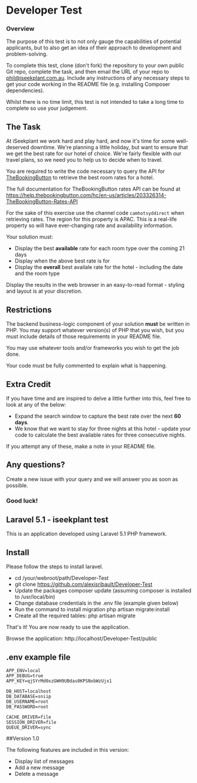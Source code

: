 # Developer Test

### Overview

The purpose of this test is to not only gauge the capabilities of potential applicants, but to also get an idea of their approach to development and problem-solving.

To complete this test, clone (don't fork) the repository to your own public Git repo, complete the task, and then email the URL of your repo to phil@iseekplant.com.au.  Include any instructions of any necessary steps to get your code working in the README file (e.g. installing Composer dependencies).

Whilst there is no time limit, this test is not intended to take a long time to complete so use your judgement.

## The Task

At iSeekplant we work hard and play hard, and now it's time for some well-deserved downtime.  We're planning a little holiday, but want to ensure that we get the best rate for our hotel of choice.  We're fairly flexible with our travel plans, so we need you to help us to decide when to travel.

You are required to write the code necessary to query the API for [TheBookingButton](http://www.siteminder.com/the-booking-button/) to retrieve the best room rates for a hotel.

The full documentation for TheBookingButton rates API can be found at https://help.thebookingbutton.com/hc/en-us/articles/203326314-TheBookingButton-Rates-API

For the sake of this exercise use the channel code `camhotsyddirect` when retrieving rates.  The region for this property is APAC.  This is a real-life property so will have ever-changing rate and availability information.

Your solution must:
* Display the best **available** rate for each room type over the coming 21 days
* Display when the above best rate is for
* Display the **overall** best availale rate for the hotel - including the date and the room type

Display the results in the web browser in an easy-to-read format - styling and layout is at your discretion.

## Restrictions

The backend business-logic component of your solution **must** be written in PHP.  You may support whatever version(s) of PHP that you wish, but you must include details of those requirements in your README file.

You may use whatever tools and/or frameworks you wish to get the job done.

Your code must be fully commented to explain what is happening.

## Extra Credit

If you have time and are inspired to delve a little further into this, feel free to look at any of the below:
* Expand the search window to capture the best rate over the next **60 days**.
* We know that we want to stay for three nights at this hotel - update your code to calculate the best available rates for three consecutive nights.

If you attempt any of these, make a note in your README file.

## Any questions?

Create a new issue with your query and we will answer you as soon as possible.

### Good luck!


## Laravel 5.1 - iseekplant test

This is an application developed using Laravel 5.1 PHP framework.

## Install

Please follow the steps to install laravel.

* cd /your/webroot/path/Developer-Test
* git clone https://github.com/alexisribault/Developer-Test
* Update the packages composer update (assuming composer is installed to /usr/local/bin)
* Change database credentials in the .env file (example given below)
* Run the command to install migration php artisan migrate:install
* Create all the required tables: php artisan migrate

That's it! You are now ready to use the application.

Browse the application: http://localhost/Developer-Test/public

## .env example file
```
APP_ENV=local
APP_DEBUG=true
APP_KEY=qjSYrMd0xzGWH9UBdas0KPSNxbWzUjx1

DB_HOST=localhost
DB_DATABASE=sniip
DB_USERNAME=root
DB_PASSWORD=root

CACHE_DRIVER=file
SESSION_DRIVER=file
QUEUE_DRIVER=sync

```

##Version 1.0

The following features are included in this version:

* Display list of messages
* Add a new message
* Delete a message

